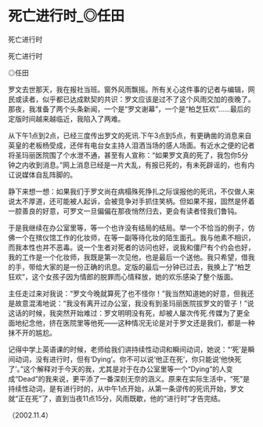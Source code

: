# 死亡进行时_◎任田

死亡进行时

死亡进行时

◎任田

罗文去世那天，我在报社当班。窗外风雨飘摇。所有关心这件事的记者与编辑，网民或读者，似乎都已达成默契的共识：罗文应该是过不了这个风雨交加的夜晚了。那夜，我准备了两个头条新闻，一个是“罗文谢幕”，一个是“柏芝狂欢”……最后的定版时间越来越临近，我陷入了两难。

从下午1点到2点，已经三度传出罗文的死讯.下午3点到5点，有更确凿的消息来自英皇的老板杨受成，还伴有电台女主持人泪洒当场的感人场面。有近水之便的记者将圣玛丽医院围了个水泄不通，甚至有人宣称：“如果罗文真的死了，我包你5分钟之内收到消息。”网上消息已经是一片大乱，有报已死的，有未死辟谣的，也有内讧说媒体自乱阵脚的。

静下来想一想：如果我们于罗文尚在病榻殊死挣扎之际误报他的死讯，不仅做人来说太不厚道，还可能被人起诉，会被竞争对手抓住笑柄。但如果不报，固然是怀着一腔善良的好意，可罗文一旦偏偏在那夜悄然归去，更会有读者怪我们鲁钝。

于是我继续在办公室里等，等一个也许没有结局的结局。举一个不恰当的例子，仿佛一个在殡仪馆工作的化妆师，在等一副等待化妆的陌生面孔。我与他素不相识，而我本性也并不恶毒。说一个生者对死者的访问也好，说我和僵尸有个约会也好，我的工作是一个化妆师，我既是第一次见他，也是最后一个送他。我只希望，借我的手，带给大家的是一份正确的讯息。定版的最后一分钟已过去，我换上了“柏芝狂欢”，这个女孩子因为情郎的脱罪而心情释放，她的欢乐感染了整个版面。

主任走过来对我说：“罗文今晚就算死了也不怪你！”我当然知道她的好意，但我还是故意混淆地说：“我没有离开过办公室，我没有到圣玛丽医院拔罗文的管子！”说这话的时候，我突然开始难过：罗文明明没有死，却被人屡次传死.传媒为了更全面地纪念他，挤在医院里等他死——这种情况无论是对于罗文还是我们，都是一种抹不开的尴尬。

记得中学上英语课的时候，老师给我们讲持续性动词和瞬间动词，她说：“‘死’是瞬间动词，没有进行时，但有‘Dying’。你不可以说‘他正在死’，你只能说‘他快死了’。”这个解释对于今天的我，尤其是对于在办公室里等一个“Dying”的人变成“Dead”的我来说，更平添了一番深刻无奈的涵义。原来在实际生活中，“死”是持续性动词，是有进行时的，从中午1点开始，从第一条谬传的死讯开始，罗文就“正在死”了，直到当夜11点15分，风雨既歇，他的“进行时”才告完结。

（2002.11.4）